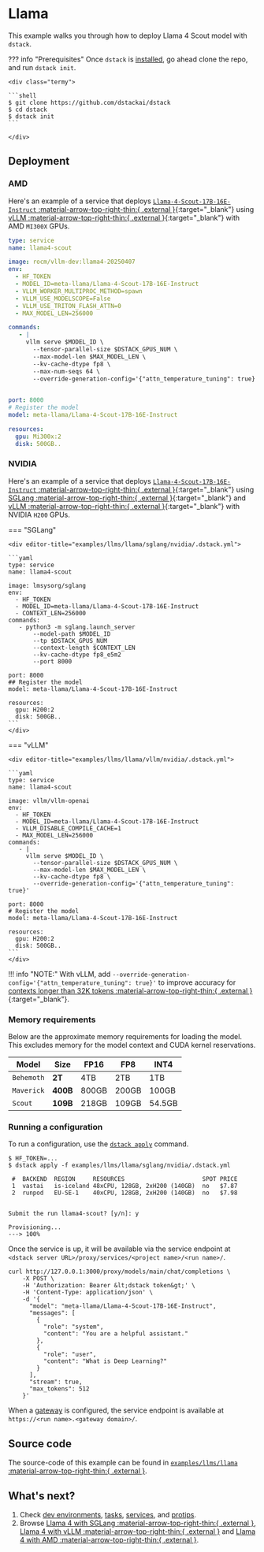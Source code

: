 # Llama

This example walks you through how to deploy Llama 4 Scout model with `dstack`.

??? info "Prerequisites"
    Once `dstack` is [installed](https://dstack.ai/docs/installation), go ahead clone the repo, and run `dstack init`.

    <div class="termy">
 
    ```shell
    $ git clone https://github.com/dstackai/dstack
    $ cd dstack
    $ dstack init
    ```
 
    </div>

## Deployment

### AMD
Here's an example of a service that deploys 
[`Llama-4-Scout-17B-16E-Instruct` :material-arrow-top-right-thin:{ .external }](https://huggingface.co/meta-llama/Llama-4-Scout-17B-16E-Instruct){:target="_blank"} 
using [vLLM :material-arrow-top-right-thin:{ .external }](https://github.com/vllm-project/vllm){:target="_blank"} 
with AMD `MI300X` GPUs.

<div editor-title="examples/llms/llama/vllm/amd/.dstack.yml">

```yaml
type: service
name: llama4-scout

image: rocm/vllm-dev:llama4-20250407
env:
  - HF_TOKEN
  - MODEL_ID=meta-llama/Llama-4-Scout-17B-16E-Instruct
  - VLLM_WORKER_MULTIPROC_METHOD=spawn
  - VLLM_USE_MODELSCOPE=False
  - VLLM_USE_TRITON_FLASH_ATTN=0 
  - MAX_MODEL_LEN=256000

commands:
   - |
     vllm serve $MODEL_ID \
       --tensor-parallel-size $DSTACK_GPUS_NUM \
       --max-model-len $MAX_MODEL_LEN \
       --kv-cache-dtype fp8 \
       --max-num-seqs 64 \
       --override-generation-config='{"attn_temperature_tuning": true}'

   
port: 8000
# Register the model
model: meta-llama/Llama-4-Scout-17B-16E-Instruct

resources:
  gpu: Mi300x:2
  disk: 500GB..
```
</div>

### NVIDIA
Here's an example of a service that deploys 
[`Llama-4-Scout-17B-16E-Instruct` :material-arrow-top-right-thin:{ .external }](https://huggingface.co/meta-llama/Llama-4-Scout-17B-16E-Instruct){:target="_blank"} 
using [SGLang :material-arrow-top-right-thin:{ .external }](https://github.com/sgl-project/sglang){:target="_blank"} and [vLLM :material-arrow-top-right-thin:{ .external }](https://github.com/vllm-project/vllm){:target="_blank"} 
with NVIDIA `H200` GPUs.

=== "SGLang"

    <div editor-title="examples/llms/llama/sglang/nvidia/.dstack.yml">

    ```yaml
    type: service
    name: llama4-scout

    image: lmsysorg/sglang
    env:
      - HF_TOKEN
      - MODEL_ID=meta-llama/Llama-4-Scout-17B-16E-Instruct
      - CONTEXT_LEN=256000
    commands:
       - python3 -m sglang.launch_server
           --model-path $MODEL_ID
           --tp $DSTACK_GPUS_NUM
           --context-length $CONTEXT_LEN
           --kv-cache-dtype fp8_e5m2
           --port 8000

    port: 8000
    ## Register the model
    model: meta-llama/Llama-4-Scout-17B-16E-Instruct

    resources:
      gpu: H200:2
      disk: 500GB..
    ```
    </div>

=== "vLLM"
    
    <div editor-title="examples/llms/llama/vllm/nvidia/.dstack.yml">

    ```yaml
    type: service
    name: llama4-scout

    image: vllm/vllm-openai
    env:
      - HF_TOKEN
      - MODEL_ID=meta-llama/Llama-4-Scout-17B-16E-Instruct
      - VLLM_DISABLE_COMPILE_CACHE=1
      - MAX_MODEL_LEN=256000
    commands:
       - |
         vllm serve $MODEL_ID \
           --tensor-parallel-size $DSTACK_GPUS_NUM \
           --max-model-len $MAX_MODEL_LEN \
           --kv-cache-dtype fp8 \
           --override-generation-config='{"attn_temperature_tuning": true}'

    port: 8000
    # Register the model
    model: meta-llama/Llama-4-Scout-17B-16E-Instruct

    resources:
      gpu: H200:2
      disk: 500GB..
    ```
    </div>

!!! info "NOTE:"
    With vLLM, add `--override-generation-config='{"attn_temperature_tuning": true}'` to 
    improve accuracy for [contexts longer than 32K tokens :material-arrow-top-right-thin:{ .external }](https://blog.vllm.ai/2025/04/05/llama4.html){:target="_blank"}.

### Memory requirements

Below are the approximate memory requirements for loading the model. 
This excludes memory for the model context and CUDA kernel reservations.

| Model         | Size     | FP16   | FP8    | INT4   |
|---------------|----------|--------|--------|--------|
| `Behemoth`    | **2T**   | 4TB    | 2TB    | 1TB    |
| `Maverick`    | **400B** | 800GB  | 200GB  | 100GB  |
| `Scout`       | **109B** | 218GB  | 109GB  | 54.5GB |


### Running a configuration

To run a configuration, use the [`dstack apply`](https://dstack.ai/docs/reference/cli/dstack/apply.md) command.

<div class="termy">

```shell
$ HF_TOKEN=...
$ dstack apply -f examples/llms/llama/sglang/nvidia/.dstack.yml

 #  BACKEND  REGION     RESOURCES                      SPOT PRICE   
 1  vastai   is-iceland 48xCPU, 128GB, 2xH200 (140GB)  no   $7.87   
 2  runpod   EU-SE-1    40xCPU, 128GB, 2xH200 (140GB)  no   $7.98  

 
Submit the run llama4-scout? [y/n]: y

Provisioning...
---> 100%
```

</div>

Once the service is up, it will be available via the service endpoint
at `<dstack server URL>/proxy/services/<project name>/<run name>/`.

<div class="termy">

```shell
curl http://127.0.0.1:3000/proxy/models/main/chat/completions \
    -X POST \
    -H 'Authorization: Bearer &lt;dstack token&gt;' \
    -H 'Content-Type: application/json' \
    -d '{
      "model": "meta-llama/Llama-4-Scout-17B-16E-Instruct",
      "messages": [
        {
          "role": "system",
          "content": "You are a helpful assistant."
        },
        {
          "role": "user",
          "content": "What is Deep Learning?"
        }
      ],
      "stream": true,
      "max_tokens": 512
    }'
```

</div>

When a [gateway](https://dstack.ai/docs/concepts/gateways.md) is configured, the service endpoint 
is available at `https://<run name>.<gateway domain>/`.

[//]: # (TODO: https://github.com/dstackai/dstack/issues/1777)

## Source code

The source-code of this example can be found in 
[`examples/llms/llama` :material-arrow-top-right-thin:{ .external }](https://github.com/dstackai/dstack/blob/master/examples/llms/llama).

## What's next?

1. Check [dev environments](https://dstack.ai/docs/dev-environments), [tasks](https://dstack.ai/docs/tasks), 
   [services](https://dstack.ai/docs/services), and [protips](https://dstack.ai/docs/protips).
2. Browse [Llama 4 with SGLang :material-arrow-top-right-thin:{ .external }](https://github.com/sgl-project/sglang/blob/main/docs/references/llama4.md), [Llama 4 with vLLM :material-arrow-top-right-thin:{ .external }](https://blog.vllm.ai/2025/04/05/llama4.html) and [Llama 4 with AMD :material-arrow-top-right-thin:{ .external }](https://rocm.blogs.amd.com/artificial-intelligence/llama4-day-0-support/README.html).
